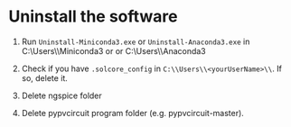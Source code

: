 # Uninstall the software

1. Run ```Uninstall-Miniconda3.exe``` or ```Uninstall-Anaconda3.exe``` in C:\\Users\\<yourUserName>\\Miniconda3 or
or C:\\Users\\<yourUserName>\\Anaconda3

2. Check if you have ```.solcore_config``` in ```C:\\Users\\<yourUserName>\\```. If so, delete it.

3. Delete ngspice folder

4. Delete pypvcircuit program folder (e.g. pypvcircuit-master).